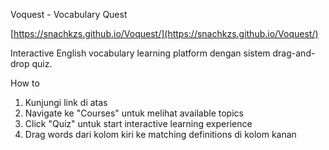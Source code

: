 Voquest - Vocabulary Quest

[https://snachkzs.github.io/Voquest/](https://snachkzs.github.io/Voquest/)

Interactive English vocabulary learning platform dengan sistem drag-and-drop quiz.

How to
1. Kunjungi link di atas
2. Navigate ke "Courses" untuk melihat available topics
3. Click "Quiz" untuk start interactive learning experience
4. Drag words dari kolom kiri ke matching definitions di kolom kanan
